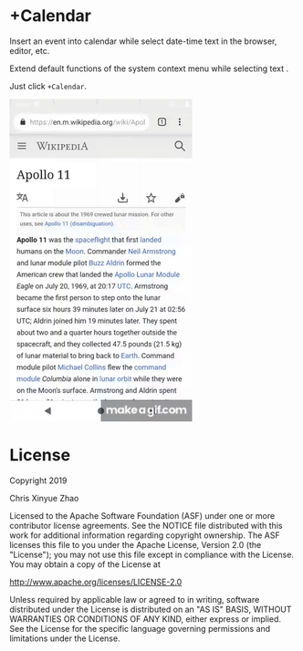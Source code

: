 +Calendar
======

Insert an event into calendar while select date-time text in the browser, editor, etc.

Extend  default functions of the system context menu while selecting text .

Just click `+Calendar`.

[![preview](medium/preview.gif)](https://lnkd.in/d2Gys7K)

# License

Copyright 2019  

Chris Xinyue Zhao

Licensed to the Apache Software Foundation (ASF) under one or more contributor license agreements. See the NOTICE file distributed with this work for additional information regarding copyright ownership. The ASF licenses this file to you under the Apache License, Version 2.0 (the "License"); you may not use this file except in compliance with the License. You may obtain a copy of the License at

http://www.apache.org/licenses/LICENSE-2.0

Unless required by applicable law or agreed to in writing, software distributed under the License is distributed on an "AS IS" BASIS, WITHOUT WARRANTIES OR CONDITIONS OF ANY KIND, either express or implied. See the License for the specific language governing permissions and limitations under the License.